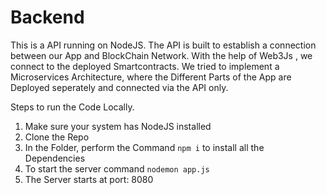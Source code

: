 # Backend

This is a API running on NodeJS. The API is built to establish a connection between our App and BlockChain Network.
With the help of Web3Js , we connect to the deployed Smartcontracts. 
We tried to implement a Microservices Architecture, where the Different Parts of the App are Deployed seperately and connected via the API only.

Steps to run the Code Locally.
1. Make sure your system has NodeJS installed
2. Clone the Repo
3. In the Folder, perform the Command `npm i` to install all the Dependencies
4. To start the server command `nodemon app.js`
5. The Server starts at port: 8080


